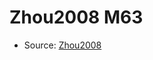 <a name="material" />

# Zhou2008 M63
<script type="application/ld+json">
  {
    "@context": "https://schema.org/",
    "@type": "ChemicalSubstance",
    "http://purl.org/dc/terms/conformsTo":
      {
        "@type": "CreativeWork",
        "@id": "https://bioschemas.org/profiles/ChemicalSubstance/0.4-RELEASE/"
      },
    "@id": "https://egonw.github.io/nanowiki/nanowiki275.html#material",
    "name": "Zhou2008 M63",
    "sameAs": "http://127.0.0.1/mediawiki/index.php/Special:URIResolver/Zhou2008_M63"
  }
</script>


* Source: [Zhou2008](http://127.0.0.1/mediawiki/index.php/Special:URIResolver/Zhou2008)
